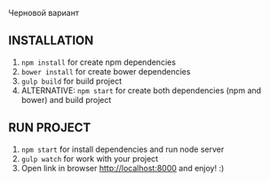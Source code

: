 Черновой вариант

INSTALLATION
------------

1. `npm install` for create npm dependencies
2. `bower install` for create bower dependencies
3. `gulp build` for build project
3. ALTERNATIVE: `npm start` for create both dependencies (npm and bower) and build project

RUN PROJECT
-----------
1. `npm start` for install dependencies and run node server
2. `gulp watch` for work with your project
3. Open link in browser  [http://localhost:8000](http://localhost:8000) and enjoy! :)